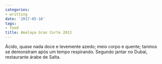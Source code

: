 ```yaml
---
categories:
- writting
date: '2017-05-16'
tags:
- food
title: Amalaya Gran Corte 2013
---
```


Ácido, quase nada doce e levemente azedo; meio corpo e quente; taninos se demonstram após um tempo respirando. Segundo jantar no Dubai, restaurante árabe de Salta.

